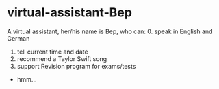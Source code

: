 # virtual-assistant-Bep

A virtual assistant, her/his name is Bep, who can:
0. speak in English and German
1. tell current time and date
2. recommend a Taylor Swift song 
3. support Revision program for exams/tests
+ hmm...

